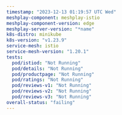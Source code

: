 ```yaml
---
timestamp: "2023-12-13 01:19:57 UTC Wed"
meshplay-component: meshplay-istio
meshplay-component-version: edge
meshplay-server-version: "*name"
k8s-distro: minikube
k8s-version: "v1.23.9"
service-mesh: istio
service-mesh-version: "1.20.1"
tests:
  pod/istiod: "Not Running"
  pod/details: "Not Running"
  pod/productpage: "Not Running"
  pod/ratings: "Not Running"
  pod/reviews-v1: "Not Running"
  pod/reviews-v2: "Not Running"
  pod/reviews-v3: "Not Running"
overall-status: "failing"
---
```

